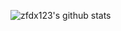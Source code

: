 ![zfdx123's github stats](https://github-readme-stats.vercel.app/api?username=zfdx123&show_icons=true)
